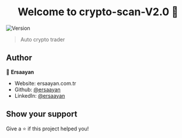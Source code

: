 <h1 align="center">Welcome to crypto-scan-V2.0 👋</h1>
<p>
  <img alt="Version" src="https://img.shields.io/badge/version-2.2-blue.svg?cacheSeconds=2592000" />
</p>

> Auto crypto trader

## Author

👤 **Ersaayan**

* Website: ersaayan.com.tr
* Github: [@ersaayan](https://github.com/ersaayan)
* LinkedIn: [@ersaayan](https://linkedin.com/in/ersaayan)

## Show your support

Give a ⭐️ if this project helped you!
